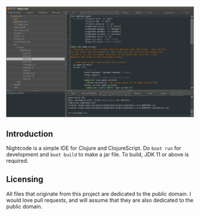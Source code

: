 ![screenshot](screenshot.png)

## Introduction

Nightcode is a simple IDE for Clojure and ClojureScript. Do `boot run` for development and `boot build` to make a jar file. To build, JDK 11 or above is required.

## Licensing

All files that originate from this project are dedicated to the public domain. I would love pull requests, and will assume that they are also dedicated to the public domain.
